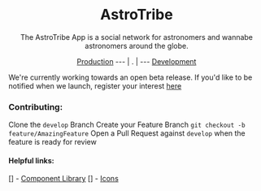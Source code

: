 <h1 align="center" style="margin-top: 0px;">AstroTribe</h1>
<!-- <p align="center" style="margin-bottom: 0px !important;">
  <img width="200" src="https://github.com/Drew-Macgibbon/design-portfolio/blob/main/public/readme/doom-logo.png" align="center">
</p> -->
<p align="center" >The AstroTribe App is a social network for astronomers and wannabe astronomers around the globe.</p>

<p align="center">
  <a href="https://astronera.org/">Production</a> --- |  .  | --- <a href="https://astrotribe.vercel.app/">Development</a>
</p>

We're currently working towards an open beta release. If you'd like to be notified when we launch,
register your interest [here](https://astrotribe.vercel.app/auth/register)

### Contributing:

Clone the `develop` Branch Create your Feature Branch `git checkout -b feature/AmazingFeature` Open
a Pull Request against `develop` when the feature is ready for review

#### Helpful links:

[] - [Component Library](https://ui.nuxtlabs.com/) [] - [Icons](https://icones.js.org/)
